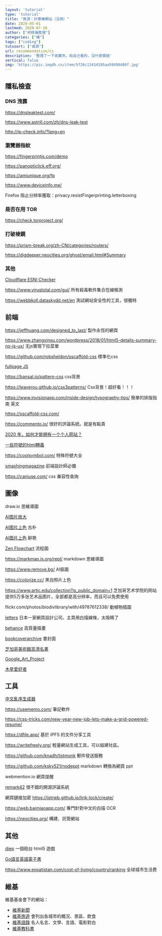```yaml
---
layout: 'tutorial'
type: 'tutorial'
title: "資源｜計算機網站（沒用）"
date: 2020-05-01
lastmod: 2020-07-10
author: ["柯棋瀚整理"]
categories: ["襍"]
tags: ["coding"]
tutosort: ["資源"]
url: recommendation/cs
description: '整理了一下收藏夾。給自己看的，沒什麼價値'
vertical: false
img: 'https://pic.imgdb.cn/item/5f26c13414195aa59498480f.jpg'
---
```


## 隱私檢查

### DNS 洩露

https://dnsleaktest.com/

https://www.astrill.com/zh/dns-leak-test

http://ip-check.info/?lang=en

### 瀏覽器指紋

https://fingerprintjs.com/demo

https://panopticlick.eff.org/

https://amiunique.org/fp

https://www.deviceinfo.me/

Firefox 阻止分辨率獲取：privacy.resistFingerprinting.letterboxing

### 是否在用 TOR

https://check.torproject.org/

### 打破棱鏡

https://prism-break.org/zh-CN/categories/routers/

https://digdeeper.neocities.org/ghost/email.html#Summary

### 其他

[Cloudflare ESNI Checker](https://www.cloudflare.com/ssl/encrypted-sni/)

https://www.virustotal.com/gui/ 所有殺毒軟件集合在線檢測

https://webbkoll.dataskydd.net/en 測試網站安全性的工具，很獨特

## 前端

https://jeffhuang.com/designed_to_last/ 製作永恆的網頁

https://www.zhangxinxu.com/wordpress/2018/01/html5-details-summary-no-js-ux/ 无js實現下拉菜單

https://github.com/robsheldon/sscaffold-css 標準化css

[fullpage JS](https://github.com/alvarotrigo/fullPage.js/tree/master/lang/chinese)

https://bansal.io/pattern-css css背景

https://leaverou.github.io/css3patterns/  Css背景！超好看！！！

https://www.invisionapp.com/inside-design/typography-tips/ 簡單的排版指南 英文

https://sscaffold-css.com/

https://commento.io/ 很好的評論系統。就是有點貴

[2020 年，如何才能拥有一个个人网站？](https://sspai.com/post/59504)

[一些符號的html轉義](https://www.w3.org/wiki/Common_HTML_entities_used_for_typography)

https://coolsymbol.com/ 特殊符號大全

[smashingmagazine](https://www.smashingmagazine.com/) 前端設計師必備

https://caniuse.com/ css 兼容性查詢

## 圖像

draw.io 思維導圖

[AI图片放大](https://imglarger.com/)

[AI图片上色](https://colourise.sg) 古朴

[AI图片上色](https://colorize.cc/) 鲜艳

[Zen Flowchart](https://www.zenflowchart.com/) 流程圖

https://markmap.js.org/repl/ markdown 思維導圖

https://www.remove.bg/ AI摳圖

https://colorize.cc/ 黑白照片上色

https://www.artic.edu/collection?is_public_domain=1 芝加哥艺术学院的网站提供5万多张艺术品图片，全部都是高分辨率，而且可以免费使用

flickr.com/photos/biodivlibrary/with/49787612338/ 動植物插圖

[letters](letters-inc.jp) 日本一家網頁設計公司，主頁用白描線條，太吸睛了

[behance](https://www.behance.net/) 高質量插畫

[bookcoverarchive](http://bookcoverarchive.com/) 書封面

[芝加哥美術館高清名畫](https://www.artic.edu/collection)

[Google_Art_Project](https://commons.wikimedia.org/wiki/Category:Google_Art_Project)

[木星愛好者](https://www.flickr.com/photos/kevinmgill/albums/72157709069900506)

## 工具

[中文亂序生成器](https://cnvoice.herokuapp.com/)

https://usememo.com/ 筆記軟件

https://css-tricks.com/new-year-new-job-lets-make-a-grid-powered-resume/

https://dfile.app/ 基於 IPFS 的文件分享工具

https://writefreely.org/ 輕量網站生成工具，可以組建社區。

https://github.com/knadh/listmonk 郵件發送服務

https://github.com/ksky521/nodeppt  markdown 轉換為網頁 ppt

webmention.io 網頁提醒

[remark42](https://github.com/umputun/remark42) 很不錯的開源評論系統

網頁鏈接加密 https://jstrieb.github.io/link-lock/create/

https://web.baimiaoapp.com/ 專門針對中文的白描 OCR

https://neocities.org/ 構建、託管網站

## 其他

[diep](https://diep.io/) 一個砲台 html5 遊戲

[Go語言英語電子書](https://www.digitalocean.com/community/books/how-to-code-in-go-ebook)

https://www.expatistan.com/cost-of-living/country/ranking 全球城市生活费

## 維基

維基基金會下的網站：

- [維基新聞](https://zh.wikinews.org/)
- [維基旅遊](https://zh.wikivoyage.org/) 會列出各城市的概況、景區、飲食
- [維基語錄](https://zh.wikiquote.org/) 名人名言、文學、言語、電影對白
- [維基教科書](https://zh.wikibooks.org/)